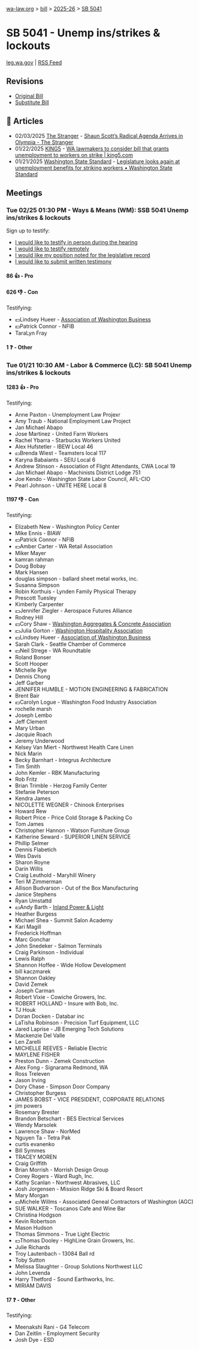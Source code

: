 [wa-law.org](/) > [bill](/bill/) > [2025-26](/bill/2025-26/) > [SB 5041](/bill/2025-26/sb/5041/)

# SB 5041 - Unemp ins/strikes & lockouts
[leg.wa.gov](https://app.leg.wa.gov/billsummary?BillNumber=5041&Year=2025&Initiative=false) | [RSS Feed](./rss.xml)

## Revisions
* [Original Bill](1/)
* [Substitute Bill](S/)

## 📰 Articles
* 02/03/2025 [The Stranger](/org/the_stranger/) - [Shaun Scott’s Radical Agenda Arrives in Olympia - The Stranger](https://www.thestranger.com/news/2025/02/03/79904473/shaun-scotts-radical-agenda-arrives-in-olympia#:~:text=SB%205041)
* 01/22/2025 [KING5](/org/king5/) - [WA lawmakers to consider bill that grants unemployment to workers on strike | king5.com](https://www.king5.com/article/news/politics/state-politics/unemployment-benefits-striking-workers-olympia/281-0d4b107e-3a0e-4555-ab83-44b29793ee77#:~:text=SB%205041)
* 01/21/2025 [Washington State Standard](/org/washington_state_standard/) - [Legislature looks again at unemployment benefits for striking workers • Washington State Standard](https://washingtonstatestandard.com/2025/01/21/debate-revived-in-wa-legislature-over-unemployment-benefits-for-striking-workers/#:~:text=Senate%20Bill%205041)

## Meetings
### Tue 02/25 01:30 PM - Ways & Means (WM): SSB 5041 Unemp ins/strikes & lockouts
Sign up to testify:
* [I would like to testify in person during the hearing](https://app.leg.wa.gov/csi/Testifier/Add?chamber=House&mId=32888&aId=164974&caId=26182&tId=1)
* [I would like to testify remotely](https://app.leg.wa.gov/csi/Testifier/Add?chamber=House&mId=32888&aId=164974&caId=26182&tId=2)
* [I would like my position noted for the legislative record](https://app.leg.wa.gov/csi/Testifier/Add?chamber=House&mId=32888&aId=164974&caId=26182&tId=3)
* [I would like to submit written testimony](https://app.leg.wa.gov/csi/Testifier/Add?chamber=House&mId=32888&aId=164974&caId=26182&tId=4)

#### 86 👍 - Pro

#### 626 👎 - Con
Testifying:
* 💵Lindsey Hueer - [Association of Washington Business](/org/association_of_washington_business/)
* 💵Patrick Connor - NFIB
* TaraLyn Fray

#### 1 ❓ - Other

### Tue 01/21 10:30 AM - Labor & Commerce (LC): SB 5041 Unemp ins/strikes & lockouts
#### 1283 👍 - Pro
Testifying:
* Anne Paxton - Unemployment Law Projexr
* Amy Traub - National Employment Law Project
* Jan Michael Abapo
* Jose Martinez - United Farm Workers
* Rachel Ybarra - Starbucks Workers United
* Alex Hufstetler - IBEW Local 46
* 💵Brenda Wiest - Teamsters local 117
* Karyna Babaiants - SEIU Local 6
* Andrew Stinson - Association of Flight Attendants, CWA Local 19
* Jan Michael Abapo - Machinists District Lodge 751
* Joe Kendo - Washington State Labor Council, AFL-CIO
* Pearl Johnson - UNITE HERE Local 8

#### 1197 👎 - Con
Testifying:
* Elizabeth New - Washington Policy Center
* Mike Ennis - BIAW
* 💵Patrick Connor - NFIB
* 💵Amber Carter - WA Retail Association
* Miker Mayer
* kamran rahman
* Doug Bobay
* Mark Hansen
* douglas simpson - ballard sheet metal works, inc.
* Susanna Simpson
* Robin Korthuis - Lynden Family Physical Therapy
* Prescott Tuesley
* Kimberly Carpenter
* 💵Jennifer Ziegler - Aerospace Futures Alliance
* Rodney Hill
* 💵Cory Shaw - [Washington Aggregates & Concrete Association](/org/washington_aggregates_&_concrete_association/)
* 💵Julia Gorton - [Washington Hospitality Association](/org/washington_hospitality_association/)
* 💵Lindsey Hueer - [Association of Washington Business](/org/association_of_washington_business/)
* Sarah Clark - Seattle Chamber of Commerce
* 💵Neil Strege - WA Roundtable
* Roland Bonser
* Scott Hooper
* Michelle Rye
* Dennis Chong
* Jeff Garber
* JENNIFER HUMBLE - MOTION ENGINEERING & FABRICATION
* Brent Bair
* 💵Carolyn Logue - Washington Food Industry Association
* rochelle marsh
* Joseph Lembo
* Jeff Clement
* Mary Urban
* Jacquie Roach
* Jeremy Underwood
* Kelsey Van Miert - Northwest Health Care Linen
* Nick Marin
* Becky Barnhart - Integrus Architecture
* Tim Smith
* John Kemler - RBK Manufacturing
* Rob Fritz
* Brian Trimble - Herzog Family Center
* Stefanie Peterson
* Kendra James
* NICOLETTE WEGNER - Chinook Enterprises
* Howard Rew
* Robert Price - Price Cold Storage & Packing Co
* Tom James
* Christopher Hannon - Watson Furniture Group
* Katherine Seward - SUPERIOR LINEN SERVICE
* Phillip Selmer
* Dennis Flabetich
* Wes Davis
* Sharon Royne
* Darin Willis
* Craig Leuthold - Maryhill Winery
* Teri M Zimmerman
* Allison Budvarson - Out of the Box Manufacturing
* Janice Stephens
* Ryan Umstattd
* 💵Andy Barth - [Inland Power & Light](/org/inland_power_&_light/)
* Heather Burgess
* Michael Shea - Summit Salon Academy
* Kari Magill
* Frederick Hoffman
* Marc Gonchar
* John Snedeker - Salmon Terminals
* Craig Parkinson - Individual
* Lewis Ralph
* Shannon Hoffee - Wide Hollow Development
* bill kaczmarek
* Shannon Oakley
* David Zemek
* Joseph Carman
* Robert Vixie - Cowiche Growers, Inc.
* ROBERT HOLLAND - Insure with Bob, Inc.
* TJ Houk
* Doran Docken - Databar inc
* LaTisha Robinson - Precision Turf Equipment, LLC
* Jared Laprise - JB Emerging Tech Solutions
* Mackenzie Del Valle
* Len Zarelli
* MICHELLE REEVES - Reliable Electric
* MAYLENE FISHER
* Preston Dunn - Zemek Construction
* Alex Fong - Signarama Redmond, WA
* Ross Treleven
* Jason Irving
* Dory Chase - Simpson Door Company
* Christopher Burgess
* JAMES BOBST - VICE PRESIDENT, CORPORATE RELATIONS
* jim powers
* Rosemary Brester
* Brandon Betschart - BES Electrical Services
* Wendy Marsolek
* Lawrence Shaw - NorMed
* Nguyen Ta - Tetra Pak
* curtis evanenko
* Bill Symmes
* TRACEY MOREN
* Craig Griffith
* Brian Morrish - Morrish Design Group
* Corey Rogers - Ward Rugh, Inc.
* Kathy Scanlan - Northwest Abrasives, LLC
* Josh Jorgensen - Mission Ridge Ski & Board Resort
* Mary Morgan
* 💵Michele Willms - Associated Geneal Contractors of Washington (AGC)
* SUE WALKER - Toscanos Cafe and Wine Bar
* Christina Hodgson
* Kevin Robertson
* Mason Hudson
* Thomas Simmons - True Light Electric
* 💵Thomas Dooley - HighLine Grain Growers, Inc.
* Julie Richards
* Troy Lautenbach - 13084 Ball rd
* Toby Sutton
* Melissa Slaughter - Group Solutions Northwest LLC
* John Levenda
* Harry Thetford - Sound Earthworks, Inc.
* MIRIAM DAVIS

#### 17 ❓ - Other
Testifying:
* Meenakshi Rani - G4 Telecom
* Dan Zeitlin - Employment Security
* Josh Dye - ESD

